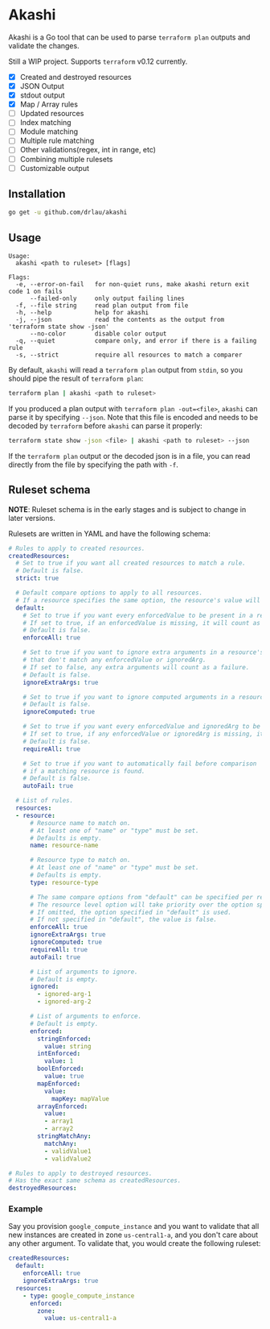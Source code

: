# Akashi

Akashi is a Go tool that can be used to parse `terraform plan` outputs and validate the changes.

Still a WIP project. Supports `terraform` v0.12 currently.

- [x] Created and destroyed resources
- [x] JSON Output
- [x] stdout output
- [x] Map / Array rules
- [ ] Updated resources
- [ ] Index matching
- [ ] Module matching
- [ ] Multiple rule matching
- [ ] Other validations(regex, int in range, etc)
- [ ] Combining multiple rulesets
- [ ] Customizable output

## Installation

```bash
go get -u github.com/drlau/akashi
```

## Usage

```
Usage:
  akashi <path to ruleset> [flags]

Flags:
  -e, --error-on-fail   for non-quiet runs, make akashi return exit code 1 on fails
      --failed-only     only output failing lines
  -f, --file string     read plan output from file
  -h, --help            help for akashi
  -j, --json            read the contents as the output from 'terraform state show -json'
      --no-color        disable color output
  -q, --quiet           compare only, and error if there is a failing rule
  -s, --strict          require all resources to match a comparer
```

By default, `akashi` will read a `terraform plan` output from `stdin`, so you should pipe the result of `terraform plan`:

```bash
terraform plan | akashi <path to ruleset>
```

If you produced a plan output with `terraform plan -out=<file>`, `akashi` can parse it by specifying `--json`. Note that this file is encoded and needs to be decoded by `terraform` before `akashi` can parse it properly:

```bash
terraform state show -json <file> | akashi <path to ruleset> --json
```

If the `terraform plan` output or the decoded json is in a file, you can read directly from the file by specifying the path with `-f`.

## Ruleset schema

**NOTE**: Ruleset schema is in the early stages and is subject to change in later versions.

Rulesets are written in YAML and have the following schema:

```yaml
# Rules to apply to created resources.
createdResources:
  # Set to true if you want all created resources to match a rule.
  # Default is false.
  strict: true

  # Default compare options to apply to all resources.
  # If a resource specifies the same option, the resource's value will be used.
  default:
    # Set to true if you want every enforcedValue to be present in a resource's plan.
    # If set to true, if an enforcedValue is missing, it will count as a failure.
    # Default is false.
    enforceAll: true

    # Set to true if you want to ignore extra arguments in a resource's plan
    # that don't match any enforcedValue or ignoredArg.
    # If set to false, any extra arguments will count as a failure.
    # Default is false.
    ignoreExtraArgs: true

    # Set to true if you want to ignore computed arguments in a resource's plan.
    # Default is false.
    ignoreComputed: true

    # Set to true if you want every enforcedValue and ignoredArg to be present in a resource's plan.
    # If set to true, if any enforcedValue or ignoredArg is missing, it will count as a failure.
    # Default is false.
    requireAll: true

    # Set to true if you want to automatically fail before comparison
    # if a matching resource is found.
    # Default is false.
    autoFail: true

  # List of rules.
  resources:
  - resource:
      # Resource name to match on.
      # At least one of "name" or "type" must be set.
      # Defaults is empty.
      name: resource-name

      # Resource type to match on.
      # At least one of "name" or "type" must be set.
      # Defaults is empty.
      type: resource-type

      # The same compare options from "default" can be specified per resource.
      # The resource level option will take priority over the option specified in "default"
      # If omitted, the option specified in "default" is used.
      # If not specified in "default", the value is false.
      enforceAll: true
      ignoreExtraArgs: true
      ignoreComputed: true
      requireAll: true
      autoFail: true

      # List of arguments to ignore.
      # Default is empty.
      ignored:
        - ignored-arg-1
        - ignored-arg-2

      # List of arguments to enforce.
      # Default is empty.
      enforced:
        stringEnforced:
          value: string
        intEnforced:
          value: 1
        boolEnforced:
          value: true
        mapEnforced:
          value:
            mapKey: mapValue
        arrayEnforced:
          value:
          - array1
          - array2
        stringMatchAny:
          matchAny:
          - validValue1
          - validValue2

# Rules to apply to destroyed resources.
# Has the exact same schema as createdResources.
destroyedResources:
```

### Example

Say you provision `google_compute_instance` and you want to validate that all new instances are created in zone `us-central1-a`, and you don't care about any other argument. To validate that, you would create the following ruleset:

```yaml
createdResources:
  default:
    enforceAll: true
    ignoreExtraArgs: true
  resources:
    - type: google_compute_instance
      enforced:
        zone:
          value: us-central1-a
```